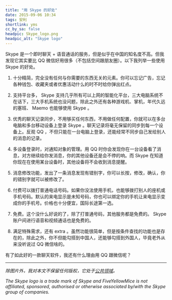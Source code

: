 ```yaml
---
title: "用 Skype 的好处"
date: 2015-09-06 10:34
tags: 安利
shortlink: yms
cc_by_sa: false
headpic: Skype_logo.png
headpic_alt: "Skype logo"
---
```


Skype 是一个即时聊天 + 语音通话的服务，但是似乎在中国的知名度不高。但我发现它其实要比 QQ 微信好用很多（不包括空间跟朋友圈）。以下我列举一些使用 Skype 的好处。

<!--more-->

1. 十分精简，完全没有任何与你需要的东西无关的元素。你可以忘记广告，忘记各种钱包、收藏夹或者优惠活动什么的时不时给你弹出红点。

2. 支持平台多， Skype 支持几乎所有可以上网的智能化平台，三大电脑系统不在话下，三大手机系统也没问题，除此之外还有各种游戏机、掌机，年代久远的塞班、 Maemo 也能够使用 Skype 。

3. 优秀的聊天记录同步，不用够买任何东西，不用做任何配置，你就可以在多台电脑和多台移动设备上登录 Skype 。聊天记录将毫无保留的同步到每一个设备上。反观 QQ ，不但只能在一台电脑上登录，还能经常不同步自己发给别人的消息的记录。

4. 多设备登录时，对通知对象的管理。用 QQ 时你会发现你在一台设备看了消息，对方继续给你发消息，你的其他设备还是会不停的响。而 Skype 在知道你现在在使用某台设备时，其他设备将不会收到消息提醒。

5. 消息修改功能，发出了一条消息发现有错别字，你可以长按，修改，确认，你的错别字就可以被修改了。

6. 付费可以拨打普通电话号码。如果你没法使用手机，也能够拨打别人的座机或手机号码。默认的来电显示是未知号码，你也可以绑定你的手机让来电显示变成你的手机号。价格也十分便宜，国际长途第一选。

7. 免费。这个没什么好说的了，除了打普通号码，其他服务都是免费的。 Skype 账户间进行语音和视频通话也是免费的。

8. 满足特殊需求，还有 extra 。虽然功能很简单，但是按条件查找的功能也是存在的，除此之外，你不但能勾搭到中国人，还能够勾搭到外国人，毕竟老外从来没听说过 QQ 微信啥的。

有了如此好的一款聊天软件，我还有什么理由用 QQ 跟微信呢？

---------------

*除图片外，我对本文不保留任何版权，它处于[公共领域](https://creativecommons.org/licenses/publicdomain/)。*

*The Skype logo is a trade mark of Skype and FiveYellowMice is not affiliated, sponsored, authorised or otherwise associated by/with the Skype group of companies.*
